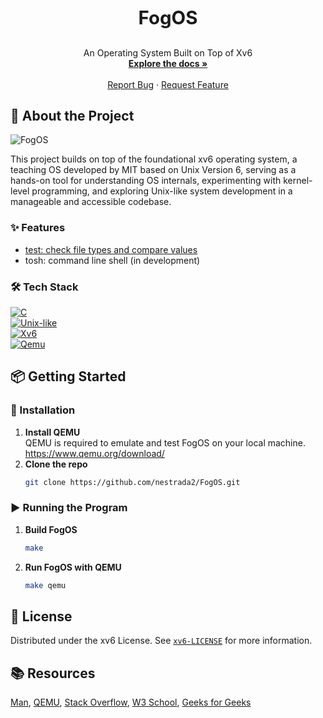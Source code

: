 <h3 align="center" style="font-size: 2.1em; font-weight: bolder;">FogOS</h3>

  <p align="center">
    An Operating System Built on Top of Xv6
    <br />
    <a href="https://github.com/nestrada2/FogOS"><strong>Explore the docs »</strong></a>
    <br />
    <br />
    <a href="https://github.com/nestrada2/FogOS/issues/new?labels=bug&template=bug-report.md">Report Bug</a>
    ·
    <a href="https://github.com/nestrada2/FogOS/issues/new?labels=enhancement&template=feature-request.md">Request Feature</a>
  </p>
</div>

<!-- ABOUT THE PROJECT -->
## 📖 About the Project
![FogOS](docs/fogos.gif)

This project builds on top of the foundational xv6 operating system, a teaching OS developed by MIT based on Unix Version 6, serving as a hands-on tool for understanding OS internals, experimenting with kernel-level programming, and exploring Unix-like system development in a manageable and accessible codebase.

### **✨ Features**
- [test: check file types and compare values](https://github.com/USF-OS/FogOS/pull/77)
- tosh: command line shell (in development)

### **🛠️ Tech Stack**
[![C][C.com]][C-url]
<br />
[![Unix-like][Unix-like.com]][Unix-like-url]
<br />
[![Xv6][Xv6.com]][Xv6-url]
<br />
[![Qemu][Qemu.com]][Qemu-url]
<br />

<!-- GETTING STARTED -->
## 📦 Getting Started

### **💾 Installation**
1. **Install QEMU**
   <br />
   QEMU is required to emulate and test FogOS on your local machine. https://www.qemu.org/download/
2. **Clone the repo**
    ```sh
    git clone https://github.com/nestrada2/FogOS.git
    ```

### **▶️ Running the Program**
1. **Build FogOS**
   ```sh
   make
   ```
2. **Run FogOS with QEMU**
   ```sh
   make qemu
   ```

<!-- LICENSE -->
## 📜 License
Distributed under the xv6 License. See [`xv6-LICENSE`](xv6-LICENSE) for more information.

<!-- RESOURCES -->
## 📚 Resources
[Man](https://www.man7.org/linux/man-pages/index.html), 
[QEMU](https://www.qemu.org/docs/master/),
[Stack Overflow](https://stackoverflow.com/),
[W3 School](https://www.w3schools.com/),
[Geeks for Geeks](https://www.geeksforgeeks.org/)

<!------- MARKDOWN LINKS & IMAGES ------->
[C.com]: https://img.shields.io/badge/C-00599C?style=for-the-badge&logo=c&logoColor=white
[C-url]: https://www.iso.org/standard/74528.html
[Unix-like.com]: https://img.shields.io/badge/Unix-like-4285F4?style=for-the-badge&logo=unix-like
[Unix-like-url]: #
[Xv6.com]: https://img.shields.io/badge/Xv6-100000?style=for-the-badge&logo=xv6
[Xv6-url]: https://pdos.csail.mit.edu/6.828/2012/xv6.html
[Qemu.com]: https://img.shields.io/badge/Qemu-EE0000?style=for-the-badge&logo=qemu
[Qemu-url]: https://www.qemu.org/
